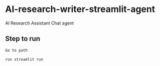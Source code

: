 # AI-research-writer-streamlit-agent
AI Research Assistant Chat agent

## Step to run

```sh
Go to path
```

```sh
run streamlit run
```

